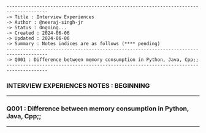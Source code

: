````
-------------------------------------------------------------------------------------
-> Title : Interview Experiences
-> Author : @neeraj-singh-jr
-> Status : Ongoing...
-> Created : 2024-06-06
-> Updated : 2024-06-06
-> Summary : Notes indices are as follows (**** pending)
-------------------------------------------------------------------------------------
-> Q001 : Difference between memory consumption in Python, Java, Cpp;;
-------------------------------------------------------------------------------------
````

### INTERVIEW EXPERIENCES NOTES : BEGINNING

-------------------------------------------------------------------------------------
### Q001 : Difference between memory consumption in Python, Java, Cpp;;

-------------------------------------------------------------------------------------